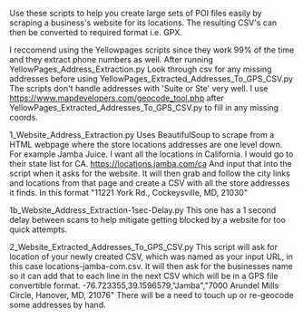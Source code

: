 Use these scripts to help you create large sets of POI files easily by scraping a business's website for its locations.
The resulting CSV's can then be converted to required format i.e. GPX.

I reccomend using the Yellowpages scripts since they work 99% of the time and they extract phone numbers as well.
After running
YellowPages_Address_Extraction.py
Look through csv for any missing addresses before using
YellowPages_Extracted_Addresses_To_GPS_CSV.py
The scripts don't handle addresses with 'Suite or Ste' very well. 
I use https://www.mapdevelopers.com/geocode_tool.php after YellowPages_Extracted_Addresses_To_GPS_CSV.py to fill in any
missing coords.




1_Website_Address_Extraction.py
Uses BeautifulSoup to scrape from a HTML webpage where the store locations addresses are one level down.
For example Jamba Juice. I want all the locations in California. I would go to their state list for CA. https://locations.jamba.com/ca
And input that into the script when it asks for the website. It will then grab and follow the city links and locations from
that page and create a CSV with all the store addresses it finds. In this format "11221 York Rd., Cockeysville, MD, 21030"

1b_Website_Address_Extraction-1sec-Delay.py
This one has a 1 second delay between scans to help mitigate getting blocked by a website for too quick attempts.


2_Website_Extracted_Addresses_To_GPS_CSV.py
This script will ask for location of your newly created CSV, which was named as your input URL, in this case locations-jamba-com.csv.
It will then ask for the businesses name so it can add that to each line in the next CSV which will be in a GPS file
convertible format. -76.723355,39.1596579,"Jamba","7000 Arundel Mills Circle, Hanover, MD, 21076"
There will be a need to touch up or re-geocode some addresses by hand.
